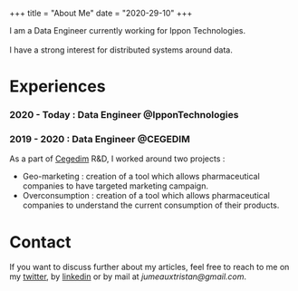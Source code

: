 +++
title = "About Me"
date = "2020-29-10"
+++


I am a Data Engineer currently working for Ippon Technologies. <br/>  
I have a strong interest for distributed systems around data.



# Experiences

### 2020 - Today : Data Engineer @IpponTechnologies

### 2019 - 2020 : Data Engineer @CEGEDIM

As a part of [Cegedim](https://www.cegedim.com/Pages/default.aspx) R&D, I worked around two projects : 

* Geo-marketing : creation of a tool which allows pharmaceutical companies to have targeted marketing campaign.
* Overconsumption : creation of a tool which allows pharmaceutical companies to understand the current consumption of their products. 

# Contact

If you want to discuss further about my articles, feel free to reach to me on my [twitter](https://twitter.com/Tristan_Jumeaux/), by [linkedin](https://linkedin.com/in/tristan-jumeaux/) or by mail at _jumeauxtristan@gmail.com_.
